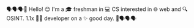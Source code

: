 🗣️🗣️🗣️👋 Hello! 😊 I'm a 🎓 freshman in 💻 CS interested in 🌐 web and 🔍 OSINT. 1.1x 👨‍💻 developer on a ✨ good day. 📅🗣️🗣️🗣️
